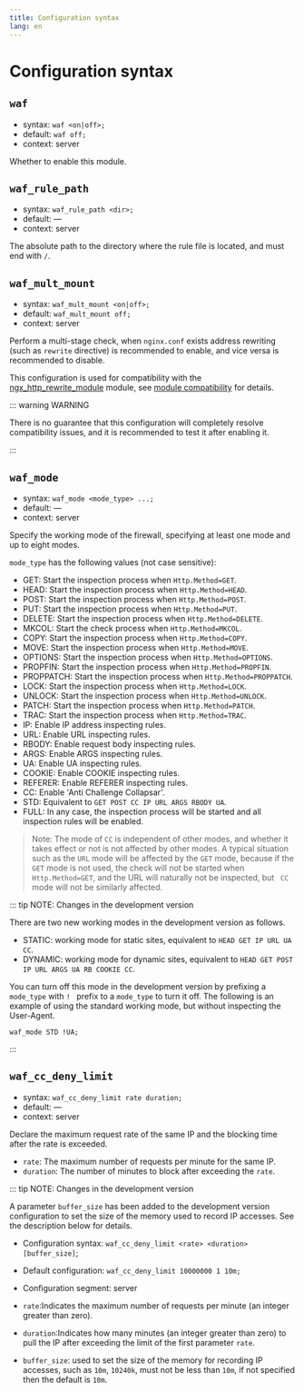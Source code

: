 ```yaml
---
title: Configuration syntax
lang: en
---
```


# Configuration syntax

## `waf`

* syntax: `waf <on|off>;`
* default: `waf off;`
* context: server

Whether to enable this module.

## `waf_rule_path`

* syntax: `waf_rule_path <dir>;`
* default: —
* context: server

The absolute path to the directory where the rule file is located, and must end with `/`.


## `waf_mult_mount`

* syntax: `waf_mult_mount <on|off>;`
* default: `waf_mult_mount off;`
* context: server

Perform a multi-stage check, when `nginx.conf` exists address rewriting (such as `rewrite` directive) is recommended to enable, and vice versa is recommended to disable.


This configuration is used for compatibility with the 
[ngx_http_rewrite_module](https://nginx.org/en/docs/http/ngx_http_rewrite_module.html) 
module, see [module compatibility](guide/compatibility.md#ngx_http_rewrite_module) for details.

::: warning WARNING

There is no guarantee that this configuration will completely resolve compatibility issues, 
and it is recommended to test it after enabling it.

:::


## `waf_mode`

* syntax: `waf_mode <mode_type> ...;`
* default: —
* context: server

Specify the working mode of the firewall, specifying at least one mode and up to eight modes.

`mode_type` has the following values (not case sensitive):
* GET: Start the inspection process when `Http.Method=GET`.
* HEAD: Start the inspection process when `Http.Method=HEAD`.
* POST: Start the inspection process when `Http.Method=POST`.
* PUT: Start the inspection process when `Http.Method=PUT`.
* DELETE: Start the inspection process when `Http.Method=DELETE`.
* MKCOL: Start the check process when `Http.Method=MKCOL`.
* COPY: Start the inspection process when `Http.Method=COPY`.
* MOVE: Start the inspection process when `Http.Method=MOVE`.
* OPTIONS: Start the inspection process when `Http.Method=OPTIONS`.
* PROPFIN: Start the inspection process when `Http.Method=PROPFIN`.
* PROPPATCH: Start the inspection process when `Http.Method=PROPPATCH`.
* LOCK: Start the inspection process when `Http.Method=LOCK`.
* UNLOCK: Start the inspection process when `Http.Method=UNLOCK`.
* PATCH: Start the inspection process when `Http.Method=PATCH`.
* TRAC: Start the inspection process when `Http.Method=TRAC`.
* IP: Enable IP address inspecting rules.
* URL: Enable URL inspecting rules.
* RBODY: Enable request body inspecting rules.
* ARGS: Enable ARGS inspecting rules.
* UA: Enable UA inspecting rules.
* COOKIE: Enable COOKIE inspecting rules.
* REFERER: Enable REFERER inspecting rules.
* CC: Enable 'Anti Challenge Collapsar'.
* STD: Equivalent to `GET POST CC IP URL ARGS RBODY UA`.
* FULL: In any case, the inspection process will be started and all inspection rules will be enabled.

> Note: The mode of `CC` is independent of other modes, and whether it takes effect or not is not affected by other modes. A typical situation such as the `URL` mode will be affected by the `GET` mode, because if the `GET` mode is not used, the check will not be started when `Http.Method=GET`, and the URL will naturally not be inspected, but ` CC` mode will not be similarly affected.

::: tip NOTE: Changes in the development version

There are two new working modes in the development version as follows.

* STATIC: working mode for static sites, equivalent to `HEAD GET IP URL UA CC`.
* DYNAMIC: working mode for dynamic sites, equivalent to `HEAD GET POST IP URL ARGS UA RB COOKIE CC`.

You can turn off this mode in the development version by prefixing a `mode_type` with `! ` prefix to a `mode_type` to turn it off. 
The following is an example of using the standard working mode, but without inspecting the User-Agent.

```nginx
waf_mode STD !UA;
```

:::

## `waf_cc_deny_limit`

* syntax: `waf_cc_deny_limit rate duration;`
* default: —
* context: server

Declare the maximum request rate of the same IP and the blocking time after the rate is exceeded.

* `rate`: The maximum number of requests per minute for the same IP.
* `duration`: The number of minutes to block after exceeding the `rate`.

::: tip NOTE: Changes in the development version

A parameter `buffer_size` has been added to the development version configuration to set the size of the memory used to record IP accesses.
See the description below for details.

* Configuration syntax: `waf_cc_deny_limit <rate> <duration> [buffer_size]`;
* Default configuration: `waf_cc_deny_limit 10000000 1 10m;`
* Configuration segment: server

* `rate`:Indicates the maximum number of requests per minute (an integer greater than zero).
* `duration`:Indicates how many minutes (an integer greater than zero) to pull the IP after exceeding the limit of the first parameter `rate`.
* `buffer_size`: used to set the size of the memory for recording IP accesses, such as `10m`, `10240k`, must not be less than `10m`, if not specified then the default is `10m`.
